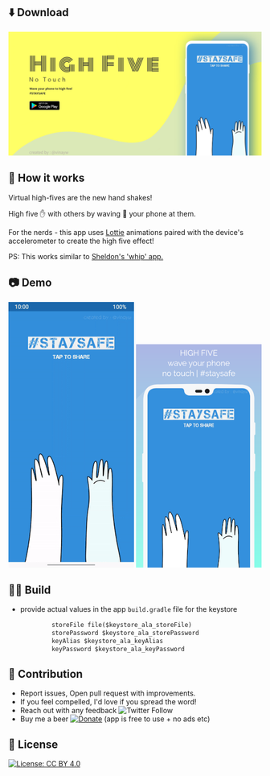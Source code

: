 ## ⬇️ Download
[<img src="https://github.com/vinaywadhwa/highfive-no-touch-android/blob/master/feature.png" alt="Get it on Google Play" >][google-play-link]

## 🤔 How it works

Virtual high-fives are the new hand shakes!

High five ✋ with others by waving 👋 your phone at them.

For the nerds - this app uses [Lottie](https://github.com/airbnb/lottie-android) animations paired with the device's accelerometer to create the high five effect!

PS: This works similar to [Sheldon's 'whip' app.](https://www.youtube.com/watch?v=G1RZwOlSg5o)

## 📷 Demo

![Demo](demo.gif) 
![Screenshot](screenshot_1_small.png)


## 👷🏼 Build
- provide actual values in the app `build.gradle` file for the keystore 
```
            storeFile file($keystore_ala_storeFile)
            storePassword $keystore_ala_storePassword
            keyAlias $keystore_ala_keyAlias
            keyPassword $keystore_ala_keyPassword
```

## 👬 Contribution

- Report issues, Open pull request with improvements.
- If you feel compelled, I'd love if you spread the word!
- Reach out with any feedback ![Twitter Follow](https://img.shields.io/twitter/follow/vinayw?style=social)
- Buy me a beer [![Donate](https://img.shields.io/badge/Donate-PayPal-green.svg)](https://www.paypal.me/vinaywadhwa) (app is free to use + no ads etc)

## 🏅 License

[![License: CC BY 4.0](https://img.shields.io/badge/License-CC%20BY%204.0-lightgrey.svg)](https://creativecommons.org/licenses/by/4.0/)


[google-play-link]: https://play.google.com/store/apps/details?id=com.vwap.hi5&referrer=utm_source%3DGitHub%26utm_campaign%3DREADME
